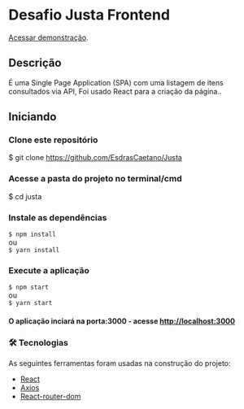 # Desafio Justa Frontend

 [Acessar demonstração](https://teste-justa.netlify.app/#/).

## Descrição

É uma Single Page Application (SPA) com uma listagem de itens consultados via API, Foi usado React para a criação da página..


## Iniciando

### Clone este repositório
$ git clone <https://github.com/EsdrasCaetano/Justa>

### Acesse a pasta do projeto no terminal/cmd
$ cd justa



### Instale as dependências
`$ npm install`
</br>
ou
</br>
`$ yarn install`



### Execute a aplicação 
`$ npm start`
</br>
ou</br>
`$ yarn start`
#### O aplicação inciará na porta:3000 - acesse <http://localhost:3000> 



### 🛠 Tecnologias

As seguintes ferramentas foram usadas na construção do projeto:

- [React](https://pt-br.reactjs.org/)
- [Axios](https://github.com/axios/axios/)
- [React-router-dom](https://reactrouter.com/web/guides/quick-start/)
